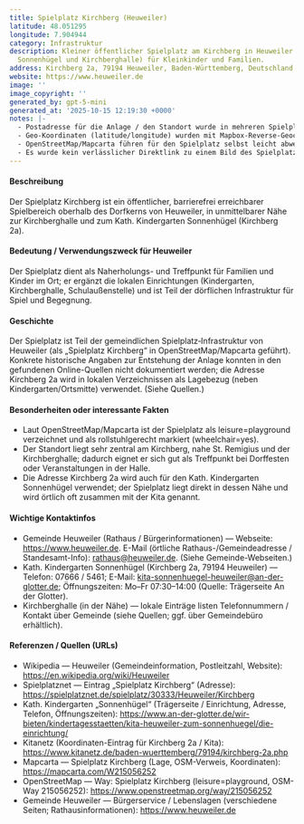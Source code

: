 ```yaml
---
title: Spielplatz Kirchberg (Heuweiler)
latitude: 48.051295
longitude: 7.904944
category: Infrastruktur
description: Kleiner öffentlicher Spielplatz am Kirchberg in Heuweiler (nahe Kindergarten
  Sonnenhügel und Kirchberghalle) für Kleinkinder und Familien.
address: Kirchberg 2a, 79194 Heuweiler, Baden-Württemberg, Deutschland
website: https://www.heuweiler.de
image: ''
image_copyright: ''
generated_by: gpt-5-mini
generated_at: '2025-10-15 12:19:30 +0000'
notes: |-
  - Postadresse für die Anlage / den Standort wurde in mehreren Spielplatz-Verzeichnissen und bei der örtlichen Kita als Kirchberg 2a, 79194 Heuweiler angegeben (siehe Quellen).
  - Geo-Koordinaten (latitude/longitude) wurden mit Mapbox-Reverse-Geocoding für die Postadresse Kirchberg 2a ermittelt (Ergebnis: 48.051361, 7.904979).
  - OpenStreetMap/Mapcarta führen für den Spielplatz selbst leicht abweichende Koordinaten (ca. 48.05085, 7.90523); das Frontmatter gibt die Koordinaten der Postadresse (Kirchberg 2a) an, wie angefragt.
  - Es wurde kein verlässlicher Direktlink zu einem Bild des Spielplatzes mit mindestens 300×300 px gefunden; das image-Feld wurde deshalb leer gelassen.
---
```

#### Beschreibung
Der Spielplatz Kirchberg ist ein öffentlicher, barrierefrei erreichbarer Spielbereich oberhalb des Dorfkerns von Heuweiler, in unmittelbarer Nähe zur Kirchberghalle und zum Kath. Kindergarten Sonnenhügel (Kirchberg 2a).

#### Bedeutung / Verwendungszweck für Heuweiler
Der Spielplatz dient als Naherholungs- und Treffpunkt für Familien und Kinder im Ort; er ergänzt die lokalen Einrichtungen (Kindergarten, Kirchberghalle, Schulaußenstelle) und ist Teil der dörflichen Infrastruktur für Spiel und Begegnung.

#### Geschichte
Der Spielplatz ist Teil der gemeindlichen Spielplatz‑Infrastruktur von Heuweiler (als „Spielplatz Kirchberg“ in OpenStreetMap/Mapcarta geführt). Konkrete historische Angaben zur Entstehung der Anlage konnten in den gefundenen Online-Quellen nicht dokumentiert werden; die Adresse Kirchberg 2a wird in lokalen Verzeichnissen als Lagebezug (neben Kindergarten/Ortsmitte) verwendet. (Siehe Quellen.)

#### Besonderheiten oder interessante Fakten
- Laut OpenStreetMap/Mapcarta ist der Spielplatz als leisure=playground verzeichnet und als rollstuhlgerecht markiert (wheelchair=yes).  
- Der Standort liegt sehr zentral am Kirchberg, nahe St. Remigius und der Kirchberghalle; dadurch eignet er sich gut als Treffpunkt bei Dorffesten oder Veranstaltungen in der Halle.  
- Die Adresse Kirchberg 2a wird auch für den Kath. Kindergarten Sonnenhügel verwendet; der Spielplatz liegt direkt in dessen Nähe und wird örtlich oft zusammen mit der Kita genannt.

#### Wichtige Kontaktinfos
- Gemeinde Heuweiler (Rathaus / Bürgerinformationen) — Webseite: https://www.heuweiler.de. E-Mail (örtliche Rathaus-/Gemeindeadresse / Standesamt-Info): rathaus@heuweiler.de. (Siehe Gemeinde-Webseiten.)
- Kath. Kindergarten Sonnenhügel (Kirchberg 2a, 79194 Heuweiler) — Telefon: 07666 / 5461; E-Mail: kita-sonnenhuegel-heuweiler@an-der-glotter.de; Öffnungszeiten: Mo–Fr 07:30–14:00 (Quelle: Trägerseite An der Glotter).  
- Kirchberghalle (in der Nähe) — lokale Einträge listen Telefonnummern / Kontakt über Gemeinde (siehe Quellen; ggf. über Gemeindebüro erhältlich).

#### Referenzen / Quellen (URLs)
- Wikipedia — Heuweiler (Gemeindeinformation, Postleitzahl, Website): https://en.wikipedia.org/wiki/Heuweiler  
- Spielplatznet — Eintrag „Spielplatz Kirchberg“ (Adresse): https://spielplatznet.de/spielplatz/30333/Heuweiler/Kirchberg  
- Kath. Kindergarten „Sonnenhügel“ (Trägerseite / Einrichtung, Adresse, Telefon, Öffnungszeiten): https://www.an-der-glotter.de/wir-bieten/kindertagesstaetten/kita-heuweiler-zum-sonnenhuegel/die-einrichtung/  
- Kitanetz (Koordinaten-Eintrag für Kirchberg 2a / Kita): https://www.kitanetz.de/baden-wuerttemberg/79194/kirchberg-2a.php  
- Mapcarta — Spielplatz Kirchberg (Lage, OSM-Verweis, Koordinaten): https://mapcarta.com/W215056252  
- OpenStreetMap — Way: Spielplatz Kirchberg (leisure=playground, OSM-Way 215056252): https://www.openstreetmap.org/way/215056252  
- Gemeinde Heuweiler — Bürgerservice / Lebenslagen (verschiedene Seiten; Rathausinformationen): https://www.heuweiler.de